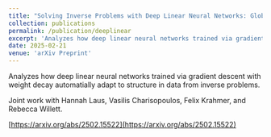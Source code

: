```yaml
---
title: "Solving Inverse Problems with Deep Linear Neural Networks: Global Convergence Guarantees for Gradient Descent with Weight Decay"
collection: publications
permalink: /publication/deeplinear
excerpt: 'Analyzes how deep linear neural networks trained via gradient descent with weight decay automatially adapt to structure in data from inverse problems.'
date: 2025-02-21
venue: 'arXiv Preprint'
---
```

Analyzes how deep linear neural networks trained via gradient descent with weight decay automatially adapt to structure in data from inverse problems.

Joint work with Hannah Laus, Vasilis Charisopoulos, Felix Krahmer, and Rebecca Willett.

[https://arxiv.org/abs/2502.15522](https://arxiv.org/abs/2502.15522)